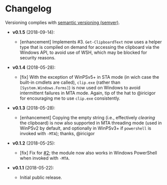 # Changelog

Versioning complies with [semantic versioning (semver)](http://semver.org/).

<!-- RETAIN THIS COMMENT. An entry template for a new version is automatically added each time `Invoke-psake version` is called. Fill in changes afterwards. -->

* **v0.1.5** (2018-09-14):
  * [enhancement] Implements #3. `Get-ClipboardText` now uses a helper type that is compiled on demand for accessing the clipboard via the Windows API, to avoid use of WSH, which may be blocked for security reasons.
 

* **v0.1.4** (2018-05-28):
  * [fix] With the exception of WinPSv5+ in STA mode (in wich case the built-in cmdlets are called), `clip.exe` (rather than `[System.Windows.Forms]`) is now used on Windows to avoid intermittent failures in MTA mode.
          Again, tip of the hat to @iricigor for encouraging me to use `clip.exe` consistently.

* **v0.1.3** (2018-05-28):
  * [enhancement] Copying the empty string (i.e., effectively _clearing_ the clipboard) is now also supported in MTA threading mode (used in WinPSv2 by default, and optionally in WinPSv3+ if `powershell` is invoked with `-MTA`); thanks, @iricigor

* **v0.1.2** (2018-05-25):
  * [fix] Fix for [#2](https://github.com/mklement0/ClipboardText/issues/2); the module now also works in Windows PowerShell when invoked with `-MTA`.

* **v0.1.1** (2018-05-22):
  * Initial public release.
